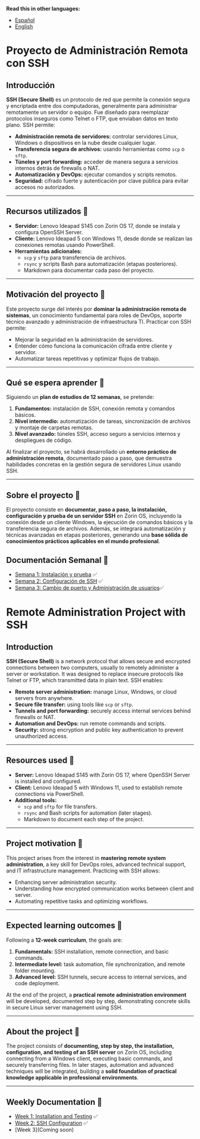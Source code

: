 **Read this in other languages:**
- [Español](#proyecto-de-administración-remota-con-ssh)
- [English](#remote-administration-project-with-ssh)


# Proyecto de Administración Remota con SSH

## Introducción

**SSH (Secure Shell)** es un protocolo de red que permite la conexión segura y encriptada entre dos computadoras, generalmente para administrar remotamente un servidor o equipo. Fue diseñado para reemplazar protocolos inseguros como Telnet o FTP, que enviaban datos en texto plano. SSH permite:

- **Administración remota de servidores:** controlar servidores Linux, Windows o dispositivos en la nube desde cualquier lugar.  
- **Transferencia segura de archivos:** usando herramientas como `scp` o `sftp`.  
- **Túneles y port forwarding:** acceder de manera segura a servicios internos detrás de firewalls o NAT.  
- **Automatización y DevOps:** ejecutar comandos y scripts remotos.  
- **Seguridad:** cifrado fuerte y autenticación por clave pública para evitar accesos no autorizados.

---

## Recursos utilizados 🔑

- **Servidor:** Lenovo Ideapad S145 con Zorin OS 17, donde se instala y configura OpenSSH Server.  
- **Cliente:** Lenovo Ideapad 5 con Windows 11, desde donde se realizan las conexiones remotas usando PowerShell.  
- **Herramientas adicionales:**  
  - `scp` y `sftp` para transferencia de archivos.  
  - `rsync` y scripts Bash para automatización (etapas posteriores).  
  - Markdown para documentar cada paso del proyecto.

---

## Motivación del proyecto 🚀

Este proyecto surge del interés por **dominar la administración remota de sistemas**, un conocimiento fundamental para roles de DevOps, soporte técnico avanzado y administración de infraestructura TI. Practicar con SSH permite:

- Mejorar la seguridad en la administración de servidores.  
- Entender cómo funciona la comunicación cifrada entre cliente y servidor.  
- Automatizar tareas repetitivas y optimizar flujos de trabajo.

---

## Qué se espera aprender 🎯

Siguiendo un **plan de estudios de 12 semanas**, se pretende:

1. **Fundamentos:** instalación de SSH, conexión remota y comandos básicos.  
2. **Nivel intermedio:** automatización de tareas, sincronización de archivos y montaje de carpetas remotas.  
3. **Nivel avanzado:** túneles SSH, acceso seguro a servicios internos y despliegues de código.

Al finalizar el proyecto, se habrá desarrollado un **entorno práctico de administración remota**, documentado paso a paso, que demuestra habilidades concretas en la gestión segura de servidores Linux usando SSH.

---

## Sobre el proyecto 🧐

El proyecto consiste en **documentar, paso a paso, la instalación, configuración y prueba de un servidor SSH** en Zorin OS, incluyendo la conexión desde un cliente Windows, la ejecución de comandos básicos y la transferencia segura de archivos. Además, se integrará automatización y técnicas avanzadas en etapas posteriores, generando una **base sólida de conocimientos prácticos aplicables en el mundo profesional**.

## Documentación Semanal 📆

- [Semana 1: Instalación y prueba](Week1/Installation-and-testing.md) ✅
- [Semana 2: Configuración de SSH](Week2/SSH-Configuration.md) ✅
- [Semana 3: Cambio de puerto y Administración de usuarios](Week3/SSH-Port-Change.md)✅


# Remote Administration Project with SSH

## Introduction

**SSH (Secure Shell)** is a network protocol that allows secure and encrypted connections between two computers, usually to remotely administer a server or workstation. It was designed to replace insecure protocols like Telnet or FTP, which transmitted data in plain text. SSH enables:

- **Remote server administration:** manage Linux, Windows, or cloud servers from anywhere.  
- **Secure file transfer:** using tools like `scp` or `sftp`.  
- **Tunnels and port forwarding:** securely access internal services behind firewalls or NAT.  
- **Automation and DevOps:** run remote commands and scripts.  
- **Security:** strong encryption and public key authentication to prevent unauthorized access.

---

## Resources used 🔑

- **Server:** Lenovo Ideapad S145 with Zorin OS 17, where OpenSSH Server is installed and configured.  
- **Client:** Lenovo Ideapad 5 with Windows 11, used to establish remote connections via PowerShell.  
- **Additional tools:**  
  - `scp` and `sftp` for file transfers.  
  - `rsync` and Bash scripts for automation (later stages).  
  - Markdown to document each step of the project.

---

## Project motivation 🚀

This project arises from the interest in **mastering remote system administration**, a key skill for DevOps roles, advanced technical support, and IT infrastructure management. Practicing with SSH allows:

- Enhancing server administration security.  
- Understanding how encrypted communication works between client and server.  
- Automating repetitive tasks and optimizing workflows.

---

## Expected learning outcomes 🎯

Following a **12-week curriculum**, the goals are:

1. **Fundamentals:** SSH installation, remote connection, and basic commands.  
2. **Intermediate level:** task automation, file synchronization, and remote folder mounting.  
3. **Advanced level:** SSH tunnels, secure access to internal services, and code deployment.

At the end of the project, a **practical remote administration environment** will be developed, documented step by step, demonstrating concrete skills in secure Linux server management using SSH.

---

## About the project 🧐

The project consists of **documenting, step by step, the installation, configuration, and testing of an SSH server** on Zorin OS, including connecting from a Windows client, executing basic commands, and securely transferring files. In later stages, automation and advanced techniques will be integrated, building a **solid foundation of practical knowledge applicable in professional environments**.

---

## Weekly Documentation 📆

- [Week 1: Installation and Testing](Week1/Installation-and-testing.md) ✅
- [Week 2: SSH Configuration](Week2/SSH-Configuration.md) ✅
- [Week 3](Coming soon)
